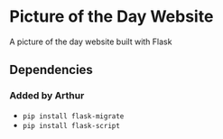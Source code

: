 # Picture of the Day Website
 A picture of the day website built with Flask

## Dependencies

### Added by Arthur

- `pip install flask-migrate`
- `pip install flask-script`
